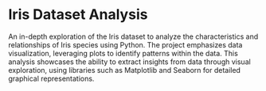 # Iris Dataset Analysis

An in-depth exploration of the Iris dataset to analyze the characteristics and relationships of Iris species using Python. The project emphasizes data visualization, leveraging plots to identify patterns within the data. This analysis showcases the ability to extract insights from data through visual exploration, using libraries such as Matplotlib and Seaborn for detailed graphical representations.
